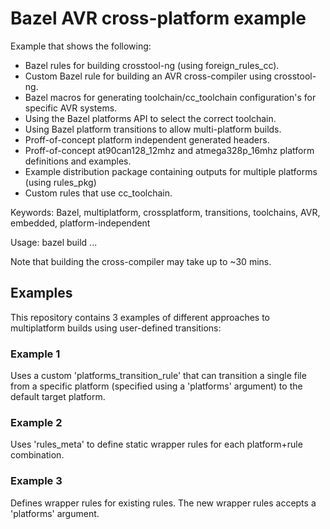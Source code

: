 # Bazel AVR cross-platform example

Example that shows the following:
- Bazel rules for building crosstool-ng (using foreign_rules_cc).
- Custom Bazel rule for building an AVR cross-compiler using crosstool-ng.
- Bazel macros for generating toolchain/cc_toolchain configuration's for specific AVR systems.
- Using the Bazel platforms API to select the correct toolchain.
- Using Bazel platform transitions to allow multi-platform builds.
- Proff-of-concept platform independent generated headers.
- Proff-of-concept at90can128_12mhz and atmega328p_16mhz platform definitions and examples.
- Example distribution package containing outputs for multiple platforms (using rules_pkg)
- Custom rules that use cc_toolchain.

Keywords: Bazel, multiplatform, crossplatform, transitions, toolchains, AVR, embedded, platform-independent

Usage:
bazel build ...

Note that building the cross-compiler may take up to ~30 mins.

## Examples

This repository contains 3 examples of different approaches to multiplatform builds using user-defined transitions:

### Example 1

Uses a custom 'platforms_transition_rule' that can transition a single file from a specific platform (specified using a 'platforms' argument) to the default target platform.

### Example 2

Uses 'rules_meta' to define static wrapper rules for each platform+rule combination.

### Example 3

Defines wrapper rules for existing rules. The new wrapper rules accepts a 'platforms' argument.
